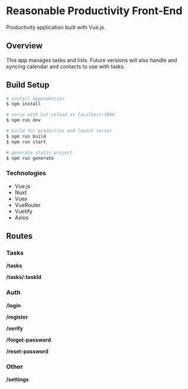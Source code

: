 # Reasonable Productivity Front-End

Productivity application built with Vue.js.

## Overview

This app manages tasks and lists. Future versions will also handle and syncing calendar and contacts to use with tasks.

## Build Setup

```bash
# install dependencies
$ npm install

# serve with hot reload at localhost:3000
$ npm run dev

# build for production and launch server
$ npm run build
$ npm run start

# generate static project
$ npm run generate
```

### Technologies

* Vue.js
* Nuxt
* Vuex
* VueRouter
* Vuetify
* Axios

## Routes

### Tasks

**/tasks**

**/tasks/:taskId**

### Auth

**/login**

**/register**

**/verify**

**/forgot-password**

**/reset-password**

### Other

**/settings**

